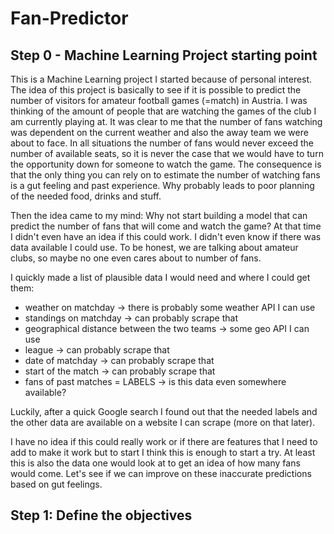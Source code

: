 # Fan-Predictor


## Step 0 - Machine Learning Project starting point 
This is a Machine Learning project I started because of personal interest. The idea of this project is basically to see if it is possible to predict the number of visitors for amateur football games (=match) in Austria. I was thinking of the amount of people that are watching the games of the club I am currently playing at. It was clear to me that the number of fans watching was dependent on the current weather and also the away team we were about to face. In all situations the number of fans would never exceed the number of available seats, so it is never the case that we would have to turn the opportunity down for someone to watch the game. The consequence is that the only thing you can rely on to estimate the number of watching fans is a gut feeling and past experience. Why probably leads to poor planning of the needed food, drinks and stuff. 

Then the idea came to my mind: Why not start building a model that can predict the number of fans that will come and watch the game? At that time I didn't even have an idea if this could work. I didn't even know if there was data available I could use. To be honest, we are talking about amateur clubs, so maybe no one even cares about to number of fans. 

I quickly made a list of plausible data I would need and where I could get them: 
* weather on matchday -> there is probably some weather API I can use
* standings on matchday -> can probably scrape that
* geographical distance between the two teams -> some geo API I can use
* league -> can probably scrape that
* date of matchday -> can probably scrape that
* start of the match -> can probably scrape that
* fans of past matches = LABELS -> is this data even somewhere available?

Luckily, after a quick Google search I found out that the needed labels and the other data are available on a website I can scrape (more on that later).

I have no idea if this could really work or if there are features that I need to add to make it work but to start I think this is enough to start a try. At least this is also the data one would look at to get an idea of how many fans would come. Let's see if we can improve on these inaccurate predictions based on gut feelings. 

## Step 1: Define the objectives



